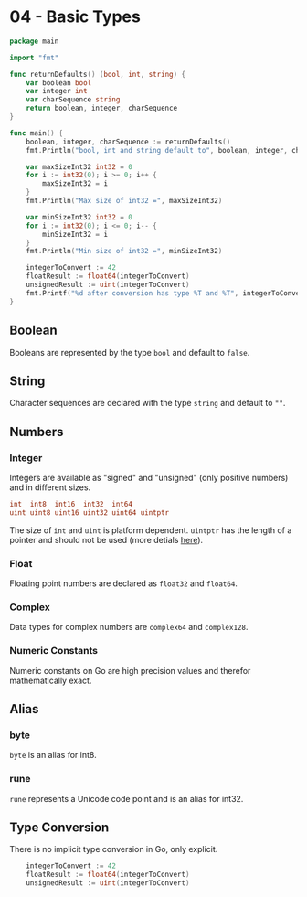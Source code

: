 # 04 - Basic Types

```go
package main

import "fmt"

func returnDefaults() (bool, int, string) {
	var boolean bool
	var integer int
	var charSequence string
	return boolean, integer, charSequence
}

func main() {
	boolean, integer, charSequence := returnDefaults()
	fmt.Println("bool, int and string default to", boolean, integer, charSequence)

	var maxSizeInt32 int32 = 0
	for i := int32(0); i >= 0; i++ {
		maxSizeInt32 = i
	}
	fmt.Println("Max size of int32 =", maxSizeInt32)

	var minSizeInt32 int32 = 0
	for i := int32(0); i <= 0; i-- {
		minSizeInt32 = i
	}
	fmt.Println("Min size of int32 =", minSizeInt32)

	integerToConvert := 42
	floatResult := float64(integerToConvert)
	unsignedResult := uint(integerToConvert)
	fmt.Printf("%d after conversion has type %T and %T", integerToConvert, floatResult, unsignedResult)
}
```

## Boolean

Booleans are represented by the type `bool` and default to `false`.

## String

Character sequences are declared with the type `string` and default to `""`.

## Numbers

### Integer

Integers are available as "signed" and "unsigned" (only positive numbers) and in different sizes.

```go
int  int8  int16  int32  int64
uint uint8 uint16 uint32 uint64 uintptr
```

The size of `int` and `uint` is platform dependent.
`uintptr` has the length of a pointer and should not be used (more detials [here](https://stackoverflow.com/questions/59042646/whats-the-difference-between-uint-and-uintptr-in-golang)).

### Float

Floating point numbers are declared as `float32` and `float64`.

### Complex

Data types for complex numbers are `complex64` and `complex128`.

### Numeric Constants

Numeric constants on Go are high precision values and therefor mathematically exact.

## Alias

### byte

`byte` is an alias for int8.

### rune

`rune` represents a Unicode code point and is an alias for int32.

## Type Conversion

There is no implicit type conversion in Go, only explicit.

```go
	integerToConvert := 42
	floatResult := float64(integerToConvert)
	unsignedResult := uint(integerToConvert)
```
